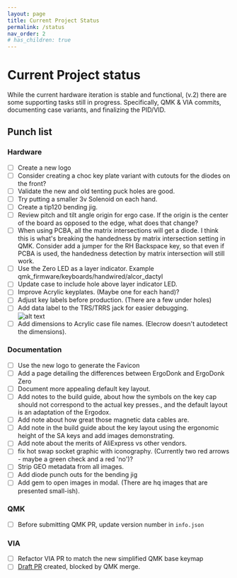 ```yaml
---
layout: page
title: Current Project Status
permalink: /status
nav_order: 2
# has_children: true
---
```


# Current Project status

While the current hardware iteration is stable and functional, (v.2) there are some supporting tasks still in progress. Specifically, QMK & VIA commits, documenting case variants, and finalizing the PID/VID.

## Punch list

### Hardware
* [ ] Create a new logo 
* [ ] Consider creating a choc key plate variant with cutouts for the diodes on the front?
* [ ] Validate the new and old tenting puck holes are good.
* [ ] Try putting a smaller 3v Solenoid on each hand.
* [ ] Create a tip120 bending jig.
* [ ] Review pitch and tilt angle origin for ergo case. If the origin is the center of the board as opposed to the edge, what does that change?
* [ ] When using PCBA, all the matrix intersections will get a diode. I think this is what's breaking the handedness by matrix intersection setting in QMK. Consider add a jumper for the RH Backspace key, so that even if PCBA is used, the handedness detection by matrix intersection will still work.
* [ ] Use the Zero LED as a layer indicator. Example qmk_firmware/keyboards/handwired/alcor_dactyl
* [ ] Update case to include hole above layer indicator LED. 
* [ ] Improve Acrylic keyplates. (Maybe one for each hand)?
* [ ] Adjust key labels before production. (There are a few under holes)
* [ ] Add data label to the TRS/TRRS jack for easier debugging. <br>![alt text](/images/build_guide/labeled_data_jack.png)
* [ ] Add dimensions to Acrylic case file names. (Elecrow doesn't autodetect the dimensions).

### Documentation
* [ ] Use the new logo to generate the Favicon
* [ ] Add a page detailing the differences between ErgoDonk and ErgoDonk Zero
* [ ] Document more appealing default key layout.
* [ ] Add notes to the build guide, about how the symbols on the key cap should not correspond to the actual key presses., and the default layout is an adaptation of the Ergodox.
* [ ] Add note about how great those magnetic data cables are.
* [ ] Add note in the build guide about the key layout using the ergonomic height of the SA keys and add images demonstrating. 
* [ ] Add note about the merits of AliExpress vs other vendors.
* [ ] fix hot swap socket graphic with iconography. (Currently two red arrows - maybe a green check and a red 'no')?
* [ ] Strip GEO metadata from all images.
* [ ] Add diode punch outs for the bending jig
* [ ] Add gem to open images in modal. (There are hq images that are presented small-ish).
  
### QMK 
* [ ] Before submitting QMK PR, update version number in `info.json`

### VIA
* [ ] Refactor VIA PR to match the new simplified QMK base keymap
* [ ] [Draft PR](https://github.com/the-via/keyboards/pull/2208) created, blocked by QMK merge.
